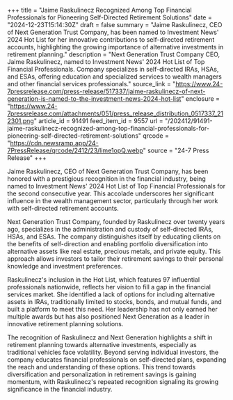 +++
title = "Jaime Raskulinecz Recognized Among Top Financial Professionals for Pioneering Self-Directed Retirement Solutions"
date = "2024-12-23T15:14:30Z"
draft = false
summary = "Jaime Raskulinecz, CEO of Next Generation Trust Company, has been named to Investment News' 2024 Hot List for her innovative contributions to self-directed retirement accounts, highlighting the growing importance of alternative investments in retirement planning."
description = "Next Generation Trust Company CEO, Jaime Raskulinecz, named to Investment News' 2024 Hot List of Top Financial Professionals. Company specializes in self-directed IRAs, HSAs, and ESAs, offering education and specialized services to wealth managers and other financial services professionals."
source_link = "https://www.24-7pressrelease.com/press-release/517337/jaime-raskulinecz-of-next-generation-is-named-to-the-investment-news-2024-hot-list"
enclosure = "https://www.24-7pressrelease.com/attachments/051/press_release_distribution_0517337_212301.png"
article_id = 91491
feed_item_id = 9557
url = "/202412/91491-jaime-raskulinecz-recognized-among-top-financial-professionals-for-pioneering-self-directed-retirement-solutions"
qrcode = "https://cdn.newsramp.app/24-7PressRelease/qrcode/2412/23/lime1opQ.webp"
source = "24-7 Press Release"
+++

<p>Jaime Raskulinecz, CEO of Next Generation Trust Company, has been honored with a prestigious recognition in the financial industry, being named to Investment News' 2024 Hot List of Top Financial Professionals for the second consecutive year. This accolade underscores her significant influence in the wealth management sector, particularly through her work with self-directed retirement accounts.</p><p>Next Generation Trust Company, founded by Raskulinecz over twenty years ago, specializes in the administration and custody of self-directed IRAs, HSAs, and ESAs. The company distinguishes itself by educating clients on the benefits of self-direction and enabling portfolio diversification into alternative assets like real estate, precious metals, and private equity. This approach allows investors to tailor their retirement savings to their personal knowledge and investment preferences.</p><p>Raskulinecz's inclusion in the Hot List, which features 97 influential professionals nationwide, reflects her vision to fill a gap in the financial services market. She identified a lack of options for including alternative assets in IRAs, traditionally limited to stocks, bonds, and mutual funds, and built a platform to meet this need. Her leadership has not only earned her multiple awards but has also positioned Next Generation as a leader in innovative retirement planning solutions.</p><p>The recognition of Raskulinecz and Next Generation highlights a shift in retirement planning towards alternative investments, especially as traditional vehicles face volatility. Beyond serving individual investors, the company educates financial professionals on self-directed plans, expanding the reach and understanding of these options. This trend towards diversification and personalization in retirement savings is gaining momentum, with Raskulinecz's repeated recognition signaling its growing significance in the financial industry.</p>